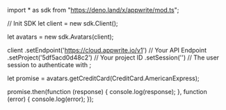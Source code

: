 import * as sdk from "https://deno.land/x/appwrite/mod.ts";

// Init SDK
let client = new sdk.Client();

let avatars = new sdk.Avatars(client);

client
    .setEndpoint('https://cloud.appwrite.io/v1') // Your API Endpoint
    .setProject('5df5acd0d48c2') // Your project ID
    .setSession('') // The user session to authenticate with
;


let promise = avatars.getCreditCard(CreditCard.AmericanExpress);

promise.then(function (response) {
    console.log(response);
}, function (error) {
    console.log(error);
});